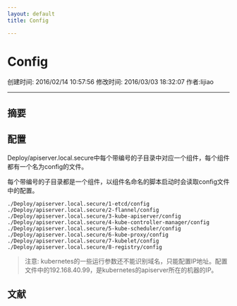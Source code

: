 ```yaml
---
layout: default
title: Config

---
```


# Config
创建时间: 2016/02/14 10:57:56  修改时间: 2016/03/03 18:32:07 作者:lijiao

----

## 摘要

## 配置

Deploy/apiserver.local.secure中每个带编号的子目录中对应一个组件，每个组件都有一个名为config的文件。

每个带编号的子目录都是一个组件，以组件名命名的脚本启动时会读取config文件中的配置。

	./Deploy/apiserver.local.secure/1-etcd/config
	./Deploy/apiserver.local.secure/2-flannel/config
	./Deploy/apiserver.local.secure/3-kube-apiserver/config
	./Deploy/apiserver.local.secure/4-kube-controller-manager/config
	./Deploy/apiserver.local.secure/5-kube-scheduler/config
	./Deploy/apiserver.local.secure/6-kube-proxy/config
	./Deploy/apiserver.local.secure/7-kubelet/config
	./Deploy/apiserver.local.secure/8-registry/config

>注意: kubernetes的一些运行参数还不能识别域名，只能配置IP地址。配置文件中的192.168.40.99，是kubernetes的apiserver所在的机器的IP。

## 文献
